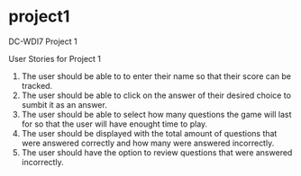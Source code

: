 # project1
DC-WDI7 Project 1

User Stories for Project 1

1) The user should be able to to enter their name so that their score can be tracked.
2) The user should be able to click on the answer of their desired choice to sumbit it as an answer.
3) The user should be able to select how many questions the game will last for so that the user will have enought time to play.
4) The user should be displayed with the total amount of questions that were answered correctly and how many were answered incorrectly.
5) The user should have the option to review questions that were answered incorrectly.
